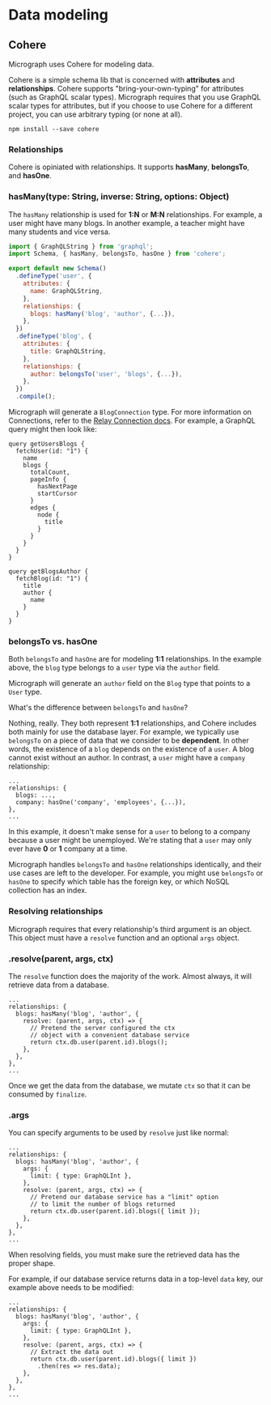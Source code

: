 # Data modeling

## Cohere
Micrograph uses Cohere for modeling data.

Cohere is a simple schema lib that is concerned with **attributes** and **relationships**. Cohere supports "bring-your-own-typing" for attributes (such as GraphQL scalar types). Micrograph requires that you use GraphQL scalar types for attributes, but if you choose to use Cohere for a different project, you can use arbitrary typing (or none at all).

```
npm install --save cohere
```

### Relationships
Cohere is opiniated with relationships. It supports **hasMany**, **belongsTo**, and **hasOne**.

### hasMany(type: String, inverse: String, options: Object)
The `hasMany` relationship is used for **1:N** or **M:N** relationships. For example, a user might have many blogs. In another example, a teacher might have many students and vice versa.

```javascript
import { GraphQLString } from 'graphql';
import Schema, { hasMany, belongsTo, hasOne } from 'cohere';

export default new Schema()
  .defineType('user', {
    attributes: {
      name: GraphQLString,
    },
    relationships: {
      blogs: hasMany('blog', 'author', {...}),
    },
  })
  .defineType('blog', {
    attributes: {
      title: GraphQLString,
    },
    relationships: {
      author: belongsTo('user', 'blogs', {...}),
    },
  })
  .compile();
```
Micrograph will generate a `BlogConnection` type. For more information on Connections, refer to the [Relay Connection docs](https://facebook.github.io/relay/docs/graphql-connections.html#content). For example, a GraphQL query might then look like:
```
query getUsersBlogs {
  fetchUser(id: "1") {
    name
    blogs {
      totalCount,
      pageInfo {
        hasNextPage
        startCursor
      }
      edges {
        node {
          title
        }
      }
    }
  }
}

query getBlogsAuthor {
  fetchBlog(id: "1") {
    title
    author {
      name
    }
  }
}
```

### belongsTo vs. hasOne
Both `belongsTo` and `hasOne` are for modeling **1:1** relationships. In the example above, the `blog` type belongs to a `user` type via the `author` field.

Micrograph will generate an `author` field on the `Blog` type that points to a `User` type.

What's the difference between `belongsTo` and `hasOne`?

Nothing, really. They both represent **1:1** relationships, and Cohere includes both mainly for use the database layer. For example, we typically use `belongsTo` on a piece of data that we consider to be **dependent**. In other words, the existence of a `blog` depends on the existence of a `user`. A blog cannot exist without an author. In contrast, a `user` might have a `company` relationship:
```
...
relationships: {
  blogs: ...,
  company: hasOne('company', 'employees', {...}),
},
...
```
In this example, it doesn't make sense for a `user` to belong to a company because a user might be unemployed. We're stating that a `user` may only ever have **0** or **1** company at a time.

Micrograph handles `belongsTo` and `hasOne` relationships identically, and their use cases are left to the developer. For example, you might use `belongsTo` or `hasOne` to specify which table has the foreign key, or which NoSQL collection has an index.

### Resolving relationships
Micrograph requires that every relationship's third argument is an object. This object must have a `resolve` function and an optional `args` object.

### .resolve(parent, args, ctx)
The `resolve` function does the majority of the work. Almost always, it will retrieve data from a database.
```
...
relationships: {
  blogs: hasMany('blog', 'author', {
    resolve: (parent, args, ctx) => {
      // Pretend the server configured the ctx
      // object with a convenient database service
      return ctx.db.user(parent.id).blogs();
    },
  },
},
...
```
Once we get the data from the database, we mutate `ctx` so that it can be consumed by `finalize`.
### .args
You can specify arguments to be used by `resolve` just like normal:
```
...
relationships: {
  blogs: hasMany('blog', 'author', {
    args: {
      limit: { type: GraphQLInt },
    },
    resolve: (parent, args, ctx) => {
      // Pretend our database service has a "limit" option
      // to limit the number of blogs returned
      return ctx.db.user(parent.id).blogs({ limit });
    },
  },
},
...
```
When resolving fields, you must make sure the retrieved data has the proper shape.

For example, if our database service returns data in a top-level `data` key, our example above needs to be modified:
```
...
relationships: {
  blogs: hasMany('blog', 'author', {
    args: {
      limit: { type: GraphQLInt },
    },
    resolve: (parent, args, ctx) => {
      // Extract the data out
      return ctx.db.user(parent.id).blogs({ limit })
        .then(res => res.data);
    },
  },
},
...
```